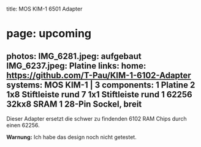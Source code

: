 title: MOS KIM-1 6501 Adapter
# page: upcoming
photos:
    IMG_6281.jpeg: aufgebaut
    IMG_6237.jpeg: Platine
links:
    home: https://github.com/T-Pau/KIM-1-6102-Adapter
systems:
    MOS KIM-1 | 3
components:
    1 Platine
    2 1x8 Stiftleiste rund
    7 1x1 Stiftleiste rund
    1 62256 32kx8 SRAM
    1 28-Pin Sockel, breit
---
Dieser Adapter ersetzt die schwer zu findenden 6102 RAM Chips durch einen 62256.

**Warnung:** Ich habe das design noch nicht getestet.
